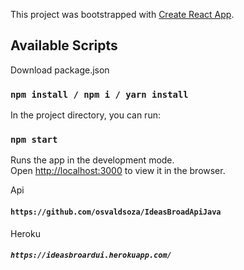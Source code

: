 This project was bootstrapped with [Create React App](https://github.com/facebook/create-react-app).

## Available Scripts

Download package.json

### `npm install / npm i / yarn install`

In the project directory, you can run:

### `npm start`

Runs the app in the development mode.<br>
Open [http://localhost:3000](http://localhost:3000) to view it in the browser.

Api
#### `https://github.com/osvaldsoza/IdeasBroadApiJava`

Heroku
##### `https://ideasbroardui.herokuapp.com/`


